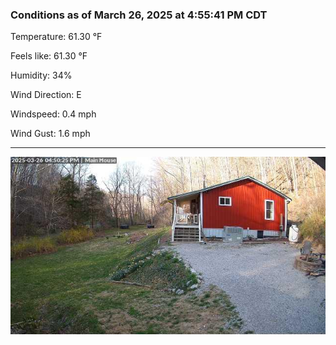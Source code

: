 ### Conditions as of March 26, 2025 at 4:55:41 PM CDT 

Temperature: 61.30 &deg;F

Feels like: 61.30 &deg;F

Humidity: 34%

Wind Direction: E

Windspeed: 0.4 mph

Wind Gust: 1.6 mph

---

<img src="./images/latest.jpeg"/>


